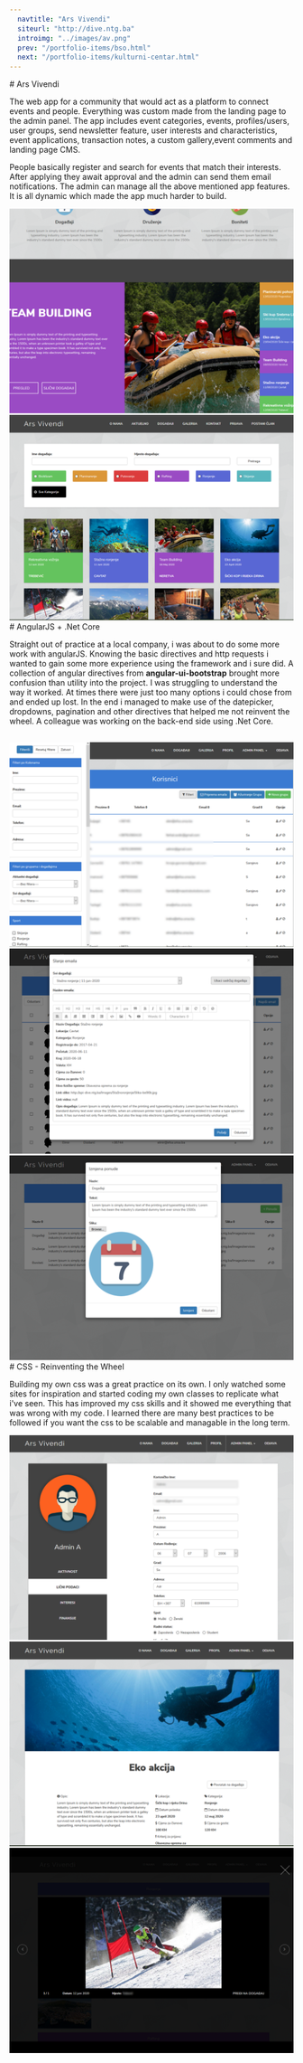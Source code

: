 ```yaml
---
  navtitle: "Ars Vivendi"
  siteurl: "http://dive.ntg.ba"
  introimg: "../images/av.png"
  prev: "/portfolio-items/bso.html"
  next: "/portfolio-items/kulturni-centar.html"
---
```


<div id="introduction" class="anchor"></div>
# Ars Vivendi

The web app for a community that would act as a platform to connect events and people. Everything was custom made from the landing page to the admin panel. The app includes event categories, events, profiles/users, user groups, send newsletter feature, user interests and characteristics,  event applications, transaction notes, a custom gallery,event comments and landing page CMS.

People basically register and search for events that match their interests. After applying they await approval and the admin can send them email notifications. The admin can manage all the above mentioned app features. It is all dynamic which made the app much harder to build.

<img src="../images/ars-vivendi/av-upcoming.png" class="img-fluid shadow mt-5">
<img src="../images/ars-vivendi/av-events.png" class="img-fluid shadow mt-5 mb-5">

<div id="technologies" class="anchor"></div>
# AngularJS + .Net Core

Straight out of practice at a local company, i was about to do some more work with angularJS. Knowing the basic directives and http requests i wanted to gain some more experience using the framework and i sure did. A collection of angular directives from **angular-ui-bootstrap** brought more confusion than utility into the project. I was struggling to understand the way it worked. At times there were just too many options i could chose from and ended up lost. In the end i managed to make use of the datepicker, dropdowns, pagination and other directives that helped me not reinvent the wheel. A colleague was working on the back-end side using .Net Core.

## <i class="devicon-angularjs-plain"></i> <i class="devicon-csharp-plain"></i>

<img src="../images/ars-vivendi/av-users.png" class="img-fluid shadow mt-5">
<img src="../images/ars-vivendi/av-email.png" class="img-fluid shadow mt-5">
<img src="../images/ars-vivendi/av-usluge.png" class="img-fluid shadow mt-5 mb-5">


<div id="experience" class="anchor"></div>
# CSS - Reinventing the Wheel

Building my own css was a great practice on its own. I only watched some sites for inspiration and started coding my own classes to replicate what i've seen. This has improved my css skills and it showed me everything that was wrong with my code. I learned there are many best practices to be followed if you want the css to be scalable and managable in the long term.

<img src="../images/ars-vivendi/av-profile.png" class="img-fluid shadow mt-5">
<img src="../images/ars-vivendi/av-event.png" class="img-fluid shadow mt-5">
<img src="../images/ars-vivendi/av-gallery.png" class="img-fluid shadow mt-5 mb-5">

